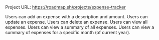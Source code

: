 Project URL: https://roadmap.sh/projects/expense-tracker

Users can add an expense with a description and amount.
Users can update an expense.
Users can delete an expense.
Users can view all expenses.
Users can view a summary of all expenses.
Users can view a summary of expenses for a specific month (of current year).
